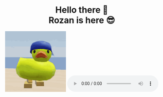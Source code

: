 <div align="center">
  <h1>Hello there 👋 <br> Rozan is here 😎</h1>
  <img src="duck-r.gif" width="200px" />

  <audio controls autoplay src="HEAVENLY CHOIR.mp3" />
</div>

<!-- ## What am I interested in?
- 👨‍💻 Competitive Programming
- ➗ Math
- 🌐 Web Development

## Mastered Languages

-->

<!--

Here are some ideas to get you started:

- 🔭 I’m currently working on ...
- 🌱 I’m currently learning ...
- 👯 I’m looking to collaborate on ...
- 🤔 I’m looking for help with ...
- 💬 Ask me about ...
- 📫 How to reach me: ...
- 😄 Pronouns: ...
- ⚡ Fun fact: ...
-->
